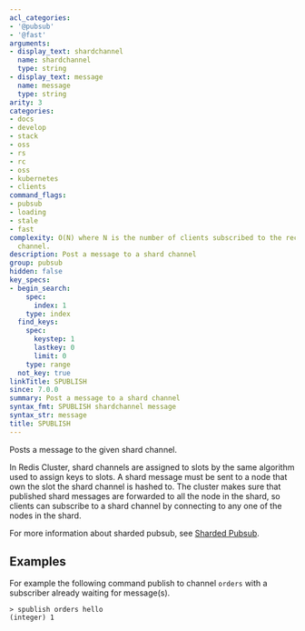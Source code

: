 ```yaml
---
acl_categories:
- '@pubsub'
- '@fast'
arguments:
- display_text: shardchannel
  name: shardchannel
  type: string
- display_text: message
  name: message
  type: string
arity: 3
categories:
- docs
- develop
- stack
- oss
- rs
- rc
- oss
- kubernetes
- clients
command_flags:
- pubsub
- loading
- stale
- fast
complexity: O(N) where N is the number of clients subscribed to the receiving shard
  channel.
description: Post a message to a shard channel
group: pubsub
hidden: false
key_specs:
- begin_search:
    spec:
      index: 1
    type: index
  find_keys:
    spec:
      keystep: 1
      lastkey: 0
      limit: 0
    type: range
  not_key: true
linkTitle: SPUBLISH
since: 7.0.0
summary: Post a message to a shard channel
syntax_fmt: SPUBLISH shardchannel message
syntax_str: message
title: SPUBLISH
---
```

Posts a message to the given shard channel.

In Redis Cluster, shard channels are assigned to slots by the same algorithm used to assign keys to slots.
A shard message must be sent to a node that own the slot the shard channel is hashed to. 
The cluster makes sure that published shard messages are forwarded to all the node in the shard, so clients can subscribe to a shard channel by connecting to any one of the nodes in the shard.

For more information about sharded pubsub, see [Sharded Pubsub](/topics/pubsub#sharded-pubsub).

## Examples

For example the following command publish to channel `orders` with a subscriber already waiting for message(s).
    
```
> spublish orders hello
(integer) 1
```
